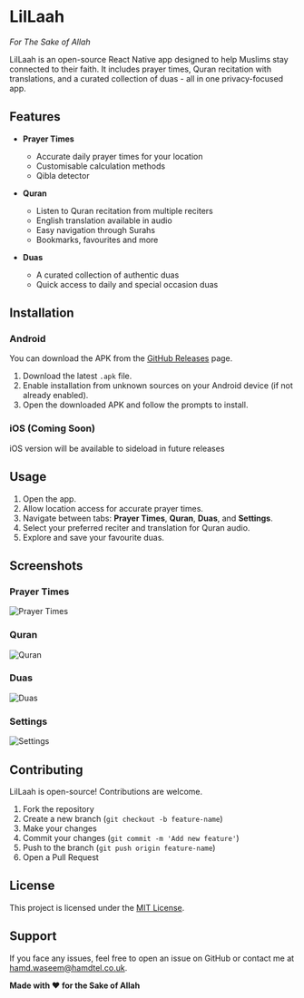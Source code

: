 # LilLaah

*For The Sake of Allah*  

LilLaah is an open-source React Native app designed to help Muslims stay connected to their faith. It includes prayer times, Quran recitation with translations, and a curated collection of duas - all in one privacy-focused app.

## Features

- **Prayer Times**  
  - Accurate daily prayer times for your location  
  - Customisable calculation methods
  - Qibla detector

- **Quran**  
  - Listen to Quran recitation from multiple reciters  
  - English translation available in audio  
  - Easy navigation through Surahs
  - Bookmarks, favourites and more

- **Duas**  
  - A curated collection of authentic duas  
  - Quick access to daily and special occasion duas  

## Installation

### Android
You can download the APK from the [GitHub Releases](https://github.com/hamdivazim/LilLaah/releases) page.

1. Download the latest `.apk` file.  
2. Enable installation from unknown sources on your Android device (if not already enabled).  
3. Open the downloaded APK and follow the prompts to install.  

### iOS (Coming Soon)
iOS version will be available to sideload in future releases

## Usage

1. Open the app.  
2. Allow location access for accurate prayer times.  
3. Navigate between tabs: **Prayer Times**, **Quran**, **Duas**, and **Settings**.  
4. Select your preferred reciter and translation for Quran audio.  
5. Explore and save your favourite duas.

## Screenshots

### Prayer Times
![Prayer Times](./screenshots/prayer.png)  

### Quran
![Quran](./screenshots/quran.png)  

### Duas
![Duas](./screenshots/duas.png)

### Settings
![Settings](./screenshots/settings.png)

## Contributing

LilLaah is open-source! Contributions are welcome.  

1. Fork the repository  
2. Create a new branch (`git checkout -b feature-name`)  
3. Make your changes  
4. Commit your changes (`git commit -m 'Add new feature'`)  
5. Push to the branch (`git push origin feature-name`)  
6. Open a Pull Request  

## License

This project is licensed under the [MIT License](./LICENSE).  


## Support

If you face any issues, feel free to open an issue on GitHub or contact me at [hamd.waseem@hamdtel.co.uk](mailto:hamd.waseem@hamdtel.co.uk).  

**Made with ❤️ for the Sake of Allah**
